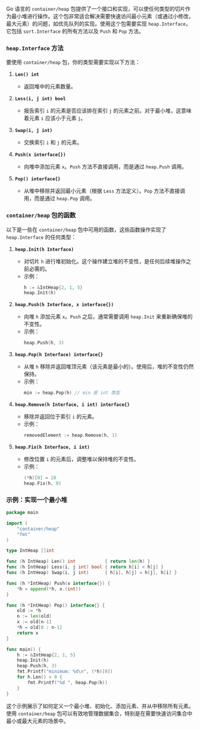 Go 语言的 `container/heap` 包提供了一个接口和实现，可以使任何类型的切片作为最小堆进行操作。这个包非常适合解决需要快速访问最小元素（或通过小修改，最大元素）的问题，如优先队列的实现。使用这个包需要实现 `heap.Interface`，它包括 `sort.Interface` 的所有方法以及 `Push` 和 `Pop` 方法。

### `heap.Interface` 方法
要使用 `container/heap` 包，你的类型需要实现以下方法：

1. **`Len() int`**
   - 返回堆中的元素数量。

2. **`Less(i, j int) bool`**
   - 报告索引 `i` 的元素是否应该排在索引 `j` 的元素之前。对于最小堆，这意味着元素 `i` 应该小于元素 `j`。

3. **`Swap(i, j int)`**
   - 交换索引 `i` 和 `j` 的元素。

4. **`Push(x interface{})`**
   - 向堆中添加元素 `x`。`Push` 方法不直接调用，而是通过 `heap.Push` 调用。

5. **`Pop() interface{}`**
   - 从堆中移除并返回最小元素（根据 `Less` 方法定义）。`Pop` 方法不直接调用，而是通过 `heap.Pop` 调用。

### `container/heap` 包的函数
以下是一些在 `container/heap` 包中可用的函数，这些函数操作实现了 `heap.Interface` 的任何类型：

1. **`heap.Init(h Interface)`**
   - 对切片 `h` 进行堆初始化。这个操作建立堆的不变性，是任何后续堆操作之前必需的。
   - 示例：
     ```go
     h := &IntHeap{2, 1, 5}
     heap.Init(h)
     ```

2. **`heap.Push(h Interface, x interface{})`**
   - 向堆 `h` 添加元素 `x`。`Push` 之后，通常需要调用 `heap.Init` 来重新确保堆的不变性。
   - 示例：
     ```go
     heap.Push(h, 3)
     ```

3. **`heap.Pop(h Interface) interface{}`**
   - 从堆 `h` 移除并返回堆顶元素（该元素是最小的）。使用后，堆的不变性仍然保持。
   - 示例：
     ```go
     min := heap.Pop(h) // min 是 int 类型
     ```

4. **`heap.Remove(h Interface, i int) interface{}`**
   - 移除并返回位于索引 `i` 的元素。
   - 示例：
     ```go
     removedElement := heap.Remove(h, 1)
     ```

5. **`heap.Fix(h Interface, i int)`**
   - 修改位置 `i` 的元素后，调整堆以保持堆的不变性。
   - 示例：
     ```go
     (*h)[0] = 10
     heap.Fix(h, 0)
     ```

### 示例：实现一个最小堆
```go
package main

import (
    "container/heap"
    "fmt"
)

type IntHeap []int

func (h IntHeap) Len() int           { return len(h) }
func (h IntHeap) Less(i, j int) bool { return h[i] < h[j] }
func (h IntHeap) Swap(i, j int)      { h[i], h[j] = h[j], h[i] }

func (h *IntHeap) Push(x interface{}) {
    *h = append(*h, x.(int))
}

func (h *IntHeap) Pop() interface{} {
    old := *h
    n := len(old)
    x := old[n-1]
    *h = old[0 : n-1]
    return x
}

func main() {
    h := &IntHeap{2, 1, 5}
    heap.Init(h)
    heap.Push(h, 3)
    fmt.Printf("minimum: %d\n", (*h)[0])
    for h.Len() > 0 {
        fmt.Printf("%d ", heap.Pop(h))
    }
}
```

这个示例展示了如何定义一个最小堆、初始化、添加元素、并从中移除所有元素。使用 `container/heap` 包可以有效地管理数据集合，特别是在需要快速访问集合中最小或最大元素的场景中。
